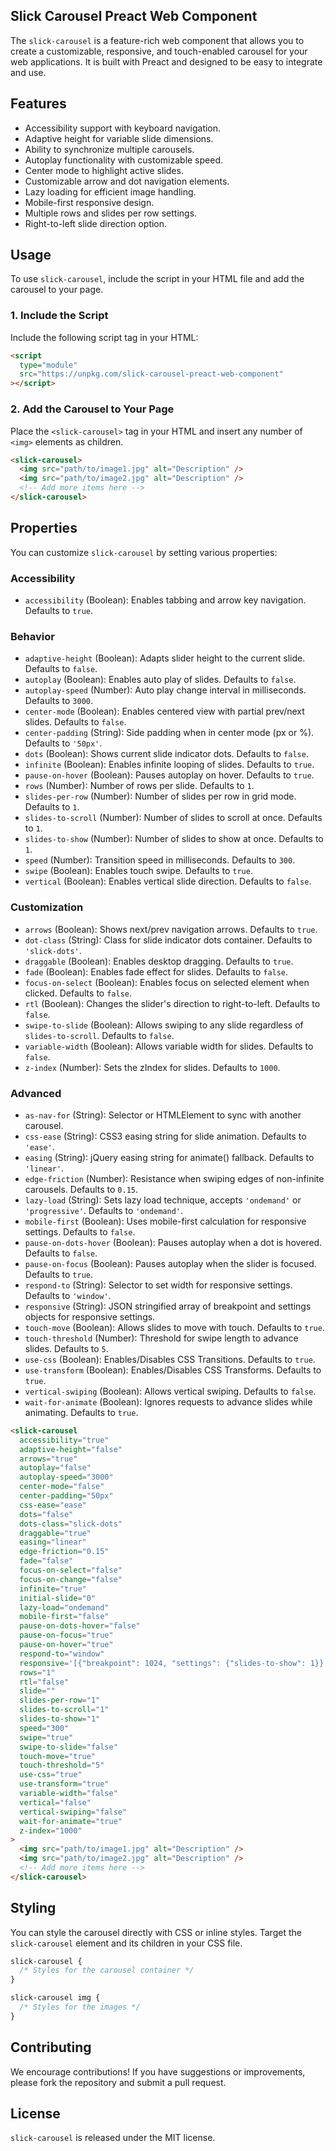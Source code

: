 ## Slick Carousel Preact Web Component

The `slick-carousel` is a feature-rich web component that allows you to create a customizable, responsive, and touch-enabled carousel for your web applications. It is built with Preact and designed to be easy to integrate and use.

## Features

- Accessibility support with keyboard navigation.
- Adaptive height for variable slide dimensions.
- Ability to synchronize multiple carousels.
- Autoplay functionality with customizable speed.
- Center mode to highlight active slides.
- Customizable arrow and dot navigation elements.
- Lazy loading for efficient image handling.
- Mobile-first responsive design.
- Multiple rows and slides per row settings.
- Right-to-left slide direction option.

## Usage

To use `slick-carousel`, include the script in your HTML file and add the carousel to your page.

### 1. Include the Script

Include the following script tag in your HTML:

```html
<script
  type="module"
  src="https://unpkg.com/slick-carousel-preact-web-component"
></script>
```

### 2. Add the Carousel to Your Page

Place the `<slick-carousel>` tag in your HTML and insert any number of `<img>` elements as children.

```html
<slick-carousel>
  <img src="path/to/image1.jpg" alt="Description" />
  <img src="path/to/image2.jpg" alt="Description" />
  <!-- Add more items here -->
</slick-carousel>
```

## Properties

You can customize `slick-carousel` by setting various properties:

### Accessibility

- `accessibility` (Boolean): Enables tabbing and arrow key navigation. Defaults to `true`.

### Behavior

- `adaptive-height` (Boolean): Adapts slider height to the current slide. Defaults to `false`.
- `autoplay` (Boolean): Enables auto play of slides. Defaults to `false`.
- `autoplay-speed` (Number): Auto play change interval in milliseconds. Defaults to `3000`.
- `center-mode` (Boolean): Enables centered view with partial prev/next slides. Defaults to `false`.
- `center-padding` (String): Side padding when in center mode (px or %). Defaults to `'50px'`.
- `dots` (Boolean): Shows current slide indicator dots. Defaults to `false`.
- `infinite` (Boolean): Enables infinite looping of slides. Defaults to `true`.
- `pause-on-hover` (Boolean): Pauses autoplay on hover. Defaults to `true`.
- `rows` (Number): Number of rows per slide. Defaults to `1`.
- `slides-per-row` (Number): Number of slides per row in grid mode. Defaults to `1`.
- `slides-to-scroll` (Number): Number of slides to scroll at once. Defaults to `1`.
- `slides-to-show` (Number): Number of slides to show at once. Defaults to `1`.
- `speed` (Number): Transition speed in milliseconds. Defaults to `300`.
- `swipe` (Boolean): Enables touch swipe. Defaults to `true`.
- `vertical` (Boolean): Enables vertical slide direction. Defaults to `false`.

### Customization

- `arrows` (Boolean): Shows next/prev navigation arrows. Defaults to `true`.
- `dot-class` (String): Class for slide indicator dots container. Defaults to `'slick-dots'`.
- `draggable` (Boolean): Enables desktop dragging. Defaults to `true`.
- `fade` (Boolean): Enables fade effect for slides. Defaults to `false`.
- `focus-on-select` (Boolean): Enables focus on selected element when clicked. Defaults to `false`.
- `rtl` (Boolean): Changes the slider's direction to right-to-left. Defaults to `false`.
- `swipe-to-slide` (Boolean): Allows swiping to any slide regardless of `slides-to-scroll`. Defaults to `false`.
- `variable-width` (Boolean): Allows variable width for slides. Defaults to `false`.
- `z-index` (Number): Sets the zIndex for slides. Defaults to `1000`.

### Advanced

- `as-nav-for` (String): Selector or HTMLElement to sync with another carousel.
- `css-ease` (String): CSS3 easing string for slide animation. Defaults to `'ease'`.
- `easing` (String): jQuery easing string for animate() fallback. Defaults to `'linear'`.
- `edge-friction` (Number): Resistance when swiping edges of non-infinite carousels. Defaults to `0.15`.
- `lazy-load` (String): Sets lazy load technique, accepts `'ondemand'` or `'progressive'`. Defaults to `'ondemand'`.
- `mobile-first` (Boolean): Uses mobile-first calculation for responsive settings. Defaults to `false`.
- `pause-on-dots-hover` (Boolean): Pauses autoplay when a dot is hovered. Defaults to `false`.
- `pause-on-focus` (Boolean): Pauses autoplay when the slider is focused. Defaults to `true`.
- `respond-to` (String): Selector to set width for responsive settings. Defaults to `'window'`.
- `responsive` (String): JSON stringified array of breakpoint and settings objects for responsive settings.
- `touch-move` (Boolean): Allows slides to move with touch. Defaults to `true`.
- `touch-threshold` (Number): Threshold for swipe length to advance slides. Defaults to `5`.
- `use-css` (Boolean): Enables/Disables CSS Transitions. Defaults to `true`.
- `use-transform` (Boolean): Enables/Disables CSS Transforms. Defaults to `true`.
- `vertical-swiping` (Boolean): Allows vertical swiping. Defaults to `false`.
- `wait-for-animate` (Boolean): Ignores requests to advance slides while animating. Defaults to `true`.

```html
<slick-carousel
  accessibility="true"
  adaptive-height="false"
  arrows="true"
  autoplay="false"
  autoplay-speed="3000"
  center-mode="false"
  center-padding="50px"
  css-ease="ease"
  dots="false"
  dots-class="slick-dots"
  draggable="true"
  easing="linear"
  edge-friction="0.15"
  fade="false"
  focus-on-select="false"
  focus-on-change="false"
  infinite="true"
  initial-slide="0"
  lazy-load="ondemand"
  mobile-first="false"
  pause-on-dots-hover="false"
  pause-on-focus="true"
  pause-on-hover="true"
  respond-to="window"
  responsive='[{"breakpoint": 1024, "settings": {"slides-to-show": 1}}, {"breakpoint": 600, "settings": {"slides-to-show": 2}}]'
  rows="1"
  rtl="false"
  slide=""
  slides-per-row="1"
  slides-to-scroll="1"
  slides-to-show="1"
  speed="300"
  swipe="true"
  swipe-to-slide="false"
  touch-move="true"
  touch-threshold="5"
  use-css="true"
  use-transform="true"
  variable-width="false"
  vertical="false"
  vertical-swiping="false"
  wait-for-animate="true"
  z-index="1000"
>
  <img src="path/to/image1.jpg" alt="Description" />
  <img src="path/to/image2.jpg" alt="Description" />
  <!-- Add more items here -->
</slick-carousel>
```

## Styling

You can style the carousel directly with CSS or inline styles. Target the `slick-carousel` element and its children in your CSS file.

```css
slick-carousel {
  /* Styles for the carousel container */
}

slick-carousel img {
  /* Styles for the images */
}
```

## Contributing

We encourage contributions! If you have suggestions or improvements, please fork the repository and submit a pull request.

## License

`slick-carousel` is released under the MIT license.
